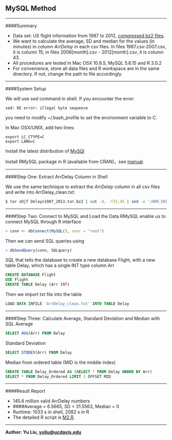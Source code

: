 MySQL Method
---------------------
----

####Summary
* Data set: US flight information from 1987 to 2012, [compressed bz2 files].
* We want to calculate the average, SD and median for the values (in minutes) in column *ArrDelay* in each csv files. In files 1987.csv-2007.csv, it is column 15; in files 2008[month].csv - 2012[month].csv, it is column 43.
* All procedures are tested in Mac OSX 10.8.5, MySQL 5.6.15 and R 3.0.2
* For convenience, store all data files and R workspace are in the same directory. If not, change the path to file accordingly.


---

####System Setup

We will use *sed* command in shell. If you encounter the error:
```
sed: RE error: illegal byte sequence
```
you need to modify ~/.bash_profile to set the environment variable to C.

In Mac OSX/UNIX, add two lines:
```
export LC_CTYPE=C 
export LANG=C
```
Install the latest distribution of [MySQl](http://dev.mysql.com/downloads/)

Install RMySQL package in R (available from CRAN)，see [manual](http://cran.r-project.org/web/packages/RMySQL/RMySQL.pdf).

----
####Step One: Extract ArrDelay Column in Shell

We use the same technique to extract the *ArrDelay* column in all csv files and write into ArrDelay_clean.txt:
```bash
$ tar xOjf Delays1987_2013.tar.bz2 | cut -d, -f15,45 | sed -e '/ARR_DEL15/d' -e 's/[^0-9.-]*//g' -e '/^$/d' -e 's/\.00// > ArrDelay_clean.txt' 
```
-----
####Step Two: Connect to MySQL and Load the Data
RMySQL enable us to connect MySQL through R interface
```R
> conn <- dbConnect(MySQL(), user = "root")
```
Then we can send SQL queries using
```R
> dbSendQuery(conn, SQLquery)
```
SQL that tells the database to create a new database Flight, with a new table Delay, which has a single INT type column Arr 
```SQL
CREATE DATABASE Flight
USE Flight
CREATE TABLE Delay (Arr INT)
```
Then we import txt file into the table
```SQL
LOAD DATA INFILE 'ArrDelay_clean.txt' INTO TABLE Delay
```

----
####Step Three: Calculate Average, Standard Deviation and Median with SQL
Average
```SQl
SELECT AVG(Arr) FROM Delay
```
Standard Deviation
```SQL
SELECT STDDEV(Arr) FROM Delay
```
Median from ordered table (MID is the middle index)
```SQL
CREATE TABLE Delay_Ordered AS (SELECT * FROM Delay ORDER BY Arr)
SELECT * FROM Delay_Ordered LIMIT 1 OFFSET MID
```
---
####Result Report
* 145.6 million valid ArrDelay numbers
* ####Average = 6.5665, SD = 31.5563, Median = 0
* Runtime: 1033 s in shell,  2082 s in R
* The detailed R script is [M2.R](https://github.com/eileenlyly/STA250HW1/blob/master/M2.R).
----
**Author: Yu Liu, [yuliu@ucdavis.edu](mailto:yuliu@ucdavis.edu)**

[compressed bz2 files]: http://eeyore.ucdavis.edu/stat250/Data/Airlines/Delays1987_2013.tar.bz2

    
